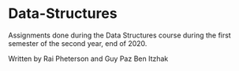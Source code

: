 # Data-Structures
Assignments done during the Data Structures course during the first semester of the second year, end of 2020.

Written by Rai Pheterson and Guy Paz Ben Itzhak

